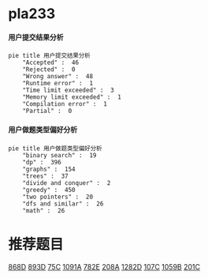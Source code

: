 # pla233

<!-- tabs:start -->



#### **用户提交结果分析**

```mermaid
pie title 用户提交结果分析
    "Accepted" :  46
    "Rejected" :  0
    "Wrong answer" :  48
    "Runtime error" :  1
    "Time limit exceeded" :  3
    "Memory limit exceeded" :  1
    "Compilation error" :  1
    "Partial" :  0
```

#### **用户做题类型偏好分析**

```mermaid
pie title 用户做题类型偏好分析
    "binary search" :  19
    "dp" :  396
    "graphs" :  154
    "trees" :  37
    "divide and conquer" :  2
    "greedy" :  450
    "two pointers" :  20
    "dfs and similar" :  26
    "math" :  26
```



<!-- tabs:end -->
# 推荐题目
[868D](https://codeforces.com/contest/868/problem/D)
[893D](https://codeforces.com/contest/893/problem/D)
[75C](https://codeforces.com/contest/75/problem/C)
[1091A](https://codeforces.com/contest/1091/problem/A)
[782E](https://codeforces.com/contest/782/problem/E)
[208A](https://codeforces.com/contest/208/problem/A)
[1282D](https://codeforces.com/contest/1282/problem/D)
[107C](https://codeforces.com/contest/107/problem/C)
[1059B](https://codeforces.com/contest/1059/problem/B)
[201C](https://codeforces.com/contest/201/problem/C)
